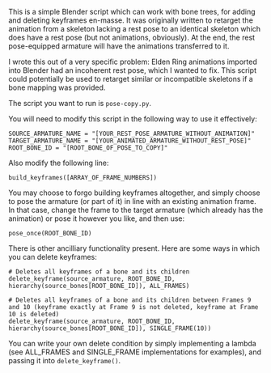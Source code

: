 This is a simple Blender script which can work with bone trees, for adding and deleting keyframes en-masse. It was originally written to retarget the animation from a skeleton lacking a rest pose to an identical skeleton which does have a rest pose (but not animations, obviously). At the end, the rest pose-equipped armature will have the animations transferred to it.

I wrote this out of a very specific problem: Elden Ring animations imported into Blender had an incoherent rest pose, which I wanted to fix.
This script could potentially be used to retarget similar or incompatible skeletons if a bone mapping was provided.

The script you want to run is ```pose-copy.py```.

You will need to modify this script in the following way to use it effectively:

```
SOURCE_ARMATURE_NAME = "[YOUR_REST_POSE_ARMATURE_WITHOUT_ANIMATION]"
TARGET_ARMATURE_NAME = "[YOUR_ANIMATED_ARMATURE_WITHOUT_REST_POSE]"
ROOT_BONE_ID = "[ROOT_BONE_OF_POSE_TO_COPY]"
```

Also modify the following line:

```
build_keyframes([ARRAY_OF_FRAME_NUMBERS])
```

You may choose to forgo building keyframes altogether, and simply choose to pose the armature (or part of it) in line with an existing animation frame. In that case, change the frame to the target armature (which already has the animation) or pose it however you like, and then use:

```
pose_once(ROOT_BONE_ID)
```

There is other ancilliary functionality present. Here are some ways in which you can delete keyframes:

```
# Deletes all keyframes of a bone and its children
delete_keyframe(source_armature, ROOT_BONE_ID, hierarchy(source_bones[ROOT_BONE_ID]), ALL_FRAMES)

# Deletes all keyframes of a bone and its children between Frames 9 and 10 (keyframe exactly at Frame 9 is not deleted, keyframe at Frame 10 is deleted)
delete_keyframe(source_armature, ROOT_BONE_ID, hierarchy(source_bones[ROOT_BONE_ID]), SINGLE_FRAME(10))
```

You can write your own delete condition by simply implementing a lambda (see ALL_FRAMES and SINGLE_FRAME implementations for examples), and passing it into ```delete_keyframe()```.
